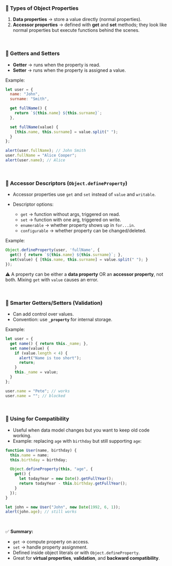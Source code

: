 

### 🔹 Types of Object Properties

1. **Data properties** → store a value directly (normal properties).
2. **Accessor properties** → defined with **get** and **set** methods; they look like normal properties but execute functions behind the scenes.

<br>

### 🔹 Getters and Setters

* **Getter** → runs when the property is read.
* **Setter** → runs when the property is assigned a value.

Example:

```js
let user = {
  name: "John",
  surname: "Smith",

  get fullName() {
    return `${this.name} ${this.surname}`;
  },

  set fullName(value) {
    [this.name, this.surname] = value.split(" ");
  }
};

alert(user.fullName); // John Smith
user.fullName = "Alice Cooper"; 
alert(user.name); // Alice
```

<br>

### 🔹 Accessor Descriptors (`Object.defineProperty`)

* Accessor properties use `get` and `set` instead of `value` and `writable`.
* Descriptor options:

  * `get` → function without args, triggered on read.
  * `set` → function with one arg, triggered on write.
  * `enumerable` → whether property shows up in `for...in`.
  * `configurable` → whether property can be changed/deleted.

Example:

```js
Object.defineProperty(user, 'fullName', {
  get() { return `${this.name} ${this.surname}`; },
  set(value) { [this.name, this.surname] = value.split(" "); }
});
```

⚠️ A property can be either a **data property** OR an **accessor property**, not both.
Mixing `get` with `value` causes an error.

<br>

### 🔹 Smarter Getters/Setters (Validation)

* Can add control over values.
* Convention: use **`_property`** for internal storage.

Example:

```js
let user = {
  get name() { return this._name; },
  set name(value) {
    if (value.length < 4) {
      alert("Name is too short");
      return;
    }
    this._name = value;
  }
};

user.name = "Pete"; // works
user.name = ""; // blocked
```

<br>

### 🔹 Using for Compatibility

* Useful when data model changes but you want to keep old code working.
* Example: replacing `age` with `birthday` but still supporting `age`:

```js
function User(name, birthday) {
  this.name = name;
  this.birthday = birthday;

  Object.defineProperty(this, "age", {
    get() {
      let todayYear = new Date().getFullYear();
      return todayYear - this.birthday.getFullYear();
    }
  });
}

let john = new User("John", new Date(1992, 6, 1));
alert(john.age); // still works
```

<br>

✅ **Summary:**

* `get` → compute property on access.
* `set` → handle property assignment.
* Defined inside object literals or with `Object.defineProperty`.
* Great for **virtual properties**, **validation**, and **backward compatibility**.
